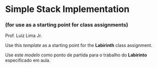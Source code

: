 # Simple Stack Implementation
### (for use as a starting point for class assignments)
Prof. Luiz Lima Jr.

Use this _template_ as a starting point for the **Labirinth** class assignment.

Use este _modelo_ como ponto de partida para o trabalho do **Labirinto** especificado em aula.

